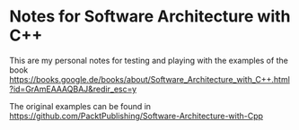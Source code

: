 # Notes for Software Architecture with C++

This are my personal notes for testing and playing with the examples of the book https://books.google.de/books/about/Software_Architecture_with_C++.html?id=GrAmEAAAQBAJ&redir_esc=y

The original examples can be found in https://github.com/PacktPublishing/Software-Architecture-with-Cpp
